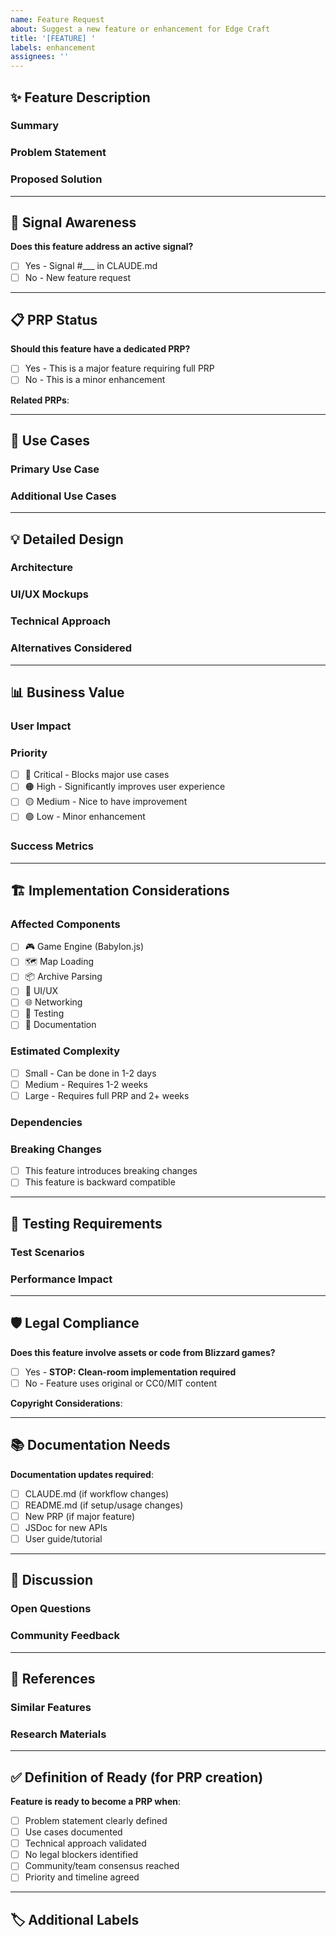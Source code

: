 ```yaml
---
name: Feature Request
about: Suggest a new feature or enhancement for Edge Craft
title: '[FEATURE] '
labels: enhancement
assignees: ''
---
```


## ✨ Feature Description

### Summary
<!-- Clear, concise description of the proposed feature -->


### Problem Statement
<!-- What problem does this feature solve? -->


### Proposed Solution
<!-- How should this feature work? -->


---

## 🚨 Signal Awareness

**Does this feature address an active signal?**
- [ ] Yes - Signal #___ in CLAUDE.md
- [ ] No - New feature request

---

## 📋 PRP Status

**Should this feature have a dedicated PRP?**
- [ ] Yes - This is a major feature requiring full PRP
- [ ] No - This is a minor enhancement

**Related PRPs**:
<!-- Link to existing PRPs if applicable -->


---

## 🎯 Use Cases

### Primary Use Case
<!-- Main scenario where this feature would be used -->


### Additional Use Cases
<!-- Other scenarios where this would be useful -->


---

## 💡 Detailed Design

### Architecture
<!-- High-level architecture if you have thoughts -->


### UI/UX Mockups
<!-- Drag and drop images, wireframes, or link to Figma -->


### Technical Approach
<!-- Suggested implementation approach -->


### Alternatives Considered
<!-- Other solutions you've considered -->


---

## 📊 Business Value

### User Impact
<!-- Who benefits from this feature and how? -->


### Priority
<!-- Mark with [x] -->
- [ ] 🔴 Critical - Blocks major use cases
- [ ] 🟠 High - Significantly improves user experience
- [ ] 🟡 Medium - Nice to have improvement
- [ ] 🟢 Low - Minor enhancement

### Success Metrics
<!-- How will we measure success of this feature? -->


---

## 🏗️ Implementation Considerations

### Affected Components
<!-- Mark all that apply -->
- [ ] 🎮 Game Engine (Babylon.js)
- [ ] 🗺️ Map Loading
- [ ] 📦 Archive Parsing
- [ ] 🎨 UI/UX
- [ ] 🌐 Networking
- [ ] 🧪 Testing
- [ ] 📝 Documentation

### Estimated Complexity
<!-- Mark with [x] -->
- [ ] Small - Can be done in 1-2 days
- [ ] Medium - Requires 1-2 weeks
- [ ] Large - Requires full PRP and 2+ weeks

### Dependencies
<!-- List any prerequisites or dependencies -->


### Breaking Changes
- [ ] This feature introduces breaking changes
- [ ] This feature is backward compatible

---

## 🧪 Testing Requirements

### Test Scenarios
<!-- Key scenarios that need testing -->


### Performance Impact
<!-- Expected performance implications -->


---

## 🛡️ Legal Compliance

**Does this feature involve assets or code from Blizzard games?**
- [ ] Yes - **STOP: Clean-room implementation required**
- [ ] No - Feature uses original or CC0/MIT content

**Copyright Considerations**:
<!-- Any legal considerations for this feature -->


---

## 📚 Documentation Needs

**Documentation updates required**:
- [ ] CLAUDE.md (if workflow changes)
- [ ] README.md (if setup/usage changes)
- [ ] New PRP (if major feature)
- [ ] JSDoc for new APIs
- [ ] User guide/tutorial

---

## 💬 Discussion

### Open Questions
<!-- Any unresolved questions or areas needing discussion -->


### Community Feedback
<!-- Link to Discord/forum discussions if any -->


---

## 🔗 References

### Similar Features
<!-- Examples from other projects -->


### Research Materials
<!-- Links to relevant documentation, papers, articles -->


---

## ✅ Definition of Ready (for PRP creation)

**Feature is ready to become a PRP when**:
- [ ] Problem statement clearly defined
- [ ] Use cases documented
- [ ] Technical approach validated
- [ ] No legal blockers identified
- [ ] Community/team consensus reached
- [ ] Priority and timeline agreed

---

## 🏷️ Additional Labels

<!-- Maintainers will add appropriate labels -->
<!-- Suggested labels: babylon-renderer, format-parser, multiplayer, ui-ux -->
